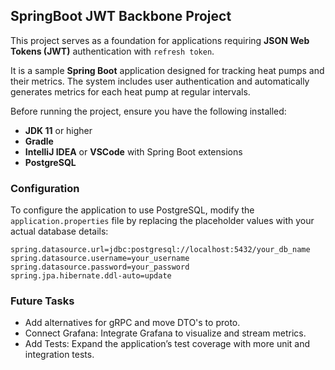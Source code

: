 ## SpringBoot JWT Backbone Project

This project serves as a foundation for applications requiring **JSON Web Tokens (JWT)** authentication with `refresh token`. 

It is a sample **Spring Boot** application designed for tracking heat pumps and their metrics. The system includes user authentication and automatically generates metrics for each heat pump at regular intervals.

Before running the project, ensure you have the following installed:

- **JDK 11** or higher
- **Gradle**
- **IntelliJ IDEA** or **VSCode** with Spring Boot extensions
- **PostgreSQL**

### Configuration

To configure the application to use PostgreSQL, modify the `application.properties` file by replacing the placeholder values with your actual database details:

```properties
spring.datasource.url=jdbc:postgresql://localhost:5432/your_db_name
spring.datasource.username=your_username
spring.datasource.password=your_password
spring.jpa.hibernate.ddl-auto=update
```

### Future Tasks

- Add alternatives for gRPC and move DTO's to proto. 
- Connect Grafana: Integrate Grafana to visualize and stream metrics.
- Add Tests: Expand the application’s test coverage with more unit and integration tests.
